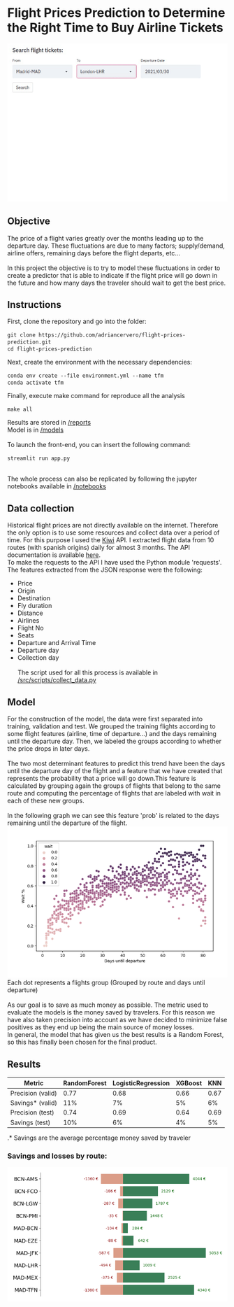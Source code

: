 # Flight Prices Prediction to Determine the Right Time to Buy Airline Tickets

![Front-end app demo](demo.gif)

## Objective
The price of a flight varies greatly over the months leading up to the departure day. These fluctuations are due to many factors; supply/demand, 
airline offers, remaining days before the flight departs, etc... 
\
\
In this project the objective is to try to model these fluctuations in order to create a predictor that is able to indicate if the flight price 
will go down in the future and how many days the traveler should wait to get the best price. 

## Instructions 
First, clone the repository and go into the folder:
```
git clone https://github.com/adriancervero/flight-prices-prediction.git
cd flight-prices-prediction
```
Next, create the environment with the necessary dependencies:
```
conda env create --file environment.yml --name tfm
conda activate tfm
```
Finally, execute make command for reproduce all the analysis
```
make all
```
Results are stored in [/reports](/reports)
\
Model is in [/models](/models)
\
\
To launch the front-end, you can insert the following command:
```
streamlit run app.py
```
\
The whole process can also be replicated by following the jupyter notebooks available in [/notebooks](/notebooks)
## Data collection
Historical flight prices are not directly available on the internet. Therefore the only option is to use some resources and collect data over a period of time.
For this purpose I used the [Kiwi](https://www.kiwi.com/en/) API. I extracted flight data from 10 routes (with spanish origins) daily for almost 3 months. The API documentation is available [here](https://docs.kiwi.com/).
\
To make the requests to the API I have used the Python module 'requests'. The features extracted from the JSON response were the following:
- Price
- Origin
- Destination
- Fly duration
- Distance
- Airlines
- Flight No
- Seats
- Departure and Arrival Time
- Departure day
- Collection day
\
\
The script used for all this process is available in [/src/scripts/collect_data.py](/src/scripts/collect_data.py)

## Model
For the construction of the model, the data were first separated into training, validation and test. We grouped the training flights according to some flight features (airline, time of departure...) and the days remaining until the departure day. Then, we labeled the groups according to whether the price drops in later days.
\
\
The two most determinant features to predict this trend have been the days until the departure day of the flight and a feature that we have created that represents the probability that a price will go down.This feature is calculated by grouping again the groups of flights that belong to the same route and computing the percentage of flights that are labeled with wait in each of these new groups. 
\
\
In the following graph we can see this feature 'prob' is related to the days remaining until the departure of the flight.
![Prob_days-until-dep scatter plot](figures/prob_feature.png)
\
Each dot represents a flights group (Grouped by route and days until departure)
\
\
As our goal is to save as much money as possible. The metric used to evaluate the models is the money saved by travelers. For this reason we have also taken precision into account as we have decided to minimize false positives as they end up being the main source of money losses.
\
In general, the model that has given us the best results is a Random Forest, so this has finally been chosen for the final product.

## Results
| Metric | RandomForest | LogisticRegression | XGBoost | KNN |
| ------ | ------------- | ------------------ | -------| ----- |
| Precision (valid) | 0.77  | 0.68 | 0.66 | 0.67 |
| Savings* (valid)  | 11%  | 7% | 5% | 6% |
| Precision (test) | 0.74 | 0.69 | 0.64 | 0.69 |
| Savings (test) | 10% | 6% | 4% | 5% |

 .* Savings are the average percentage money saved by traveler
 
 ### Savings and losses by route:
 
 ![Savings by route](figures/savings_by_route.png)

